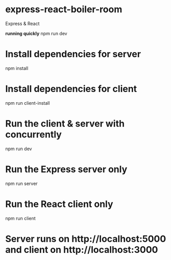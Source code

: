# express-react-boiler-room

Express & React

<!-- Run multiple commands concurrently by installing concurrently : npm install -g concurrently -->


******running quickly******
npm run dev

 
 

# Install dependencies for server
npm install

# Install dependencies for client
npm run client-install

# Run the client & server with concurrently
npm run dev

# Run the Express server only
npm run server

# Run the React client only
npm run client

# Server runs on http://localhost:5000 and client on http://localhost:3000
